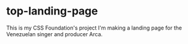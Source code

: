 # top-landing-page

This is my CSS Foundation's project
I'm making a landing page for the Venezuelan singer and producer Arca.